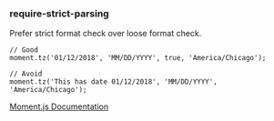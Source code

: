 ### require-strict-parsing

Prefer strict format check over loose format check.

    // Good
    moment.tz('01/12/2018', 'MM/DD/YYYY', true, 'America/Chicago');
     
    // Avoid
    moment.tz('This has date 01/12/2018', 'MM/DD/YYYY', 'America/Chicago');
    
[Moment.js Documentation](https://momentjs.com/guides/#/parsing/strict-mode/)
